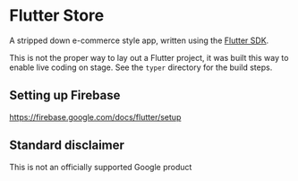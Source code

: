 # Flutter Store

A stripped down e-commerce style app, written using the [Flutter SDK](https://flutter.dev/).

This is not the proper way to lay out a Flutter project, it was built this way to enable live coding on stage. See the `typer` directory for the build steps.

## Setting up Firebase

https://firebase.google.com/docs/flutter/setup

## Standard disclaimer

This is not an officially supported Google product
